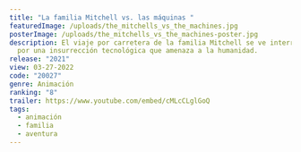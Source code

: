 ```yaml
---
title: "La familia Mitchell vs. las máquinas "
featuredImage: /uploads/the_mitchells_vs_the_machines.jpg
posterImage: /uploads/the_mitchells_vs_the_machines-poster.jpg
description: El viaje por carretera de la familia Mitchell se ve interrumpido
  por una insurrección tecnológica que amenaza a la humanidad.
release: "2021"
view: 03-27-2022
code: "20027"
genre: Animación
ranking: "8"
trailer: https://www.youtube.com/embed/cMLcCLglGoQ
tags:
  - animación
  - familia
  - aventura
---
```

